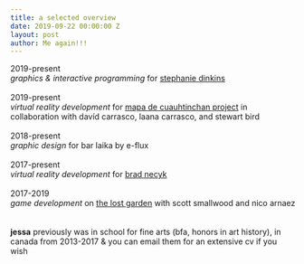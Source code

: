 ```yaml
---
title: a selected overview
date: 2019-09-22 00:00:00 Z
layout: post
author: Me again!!!
---
```


<p>
2019-present <br>
<i>graphics & interactive programming</i> for <a href= "https://www.stephaniedinkins.com/ntoo.html">stephanie dinkins</a>
	<br>
	<br>
2019-present<br>
<i>virtual reality development</i> for <a href="https://unmpress.com/books/cave-city-and-eagles-nest/9780826342836">mapa de cuauhtinchan project</a> in collaboration with davíd carrasco, laana carrasco, and stewart bird  
	<br>
	<br>
2018-present<br>
<i>graphic design</i> for bar laika by e-flux
	<br>
	<br>
2017-present<br>
<i>virtual reality development</i> for <a href="https://www.bradnecyk.com/">brad necyk</a>
	<br>
	<br>
2017-2019<br>
<i>game development</i> on <a href="http://www.audiogameslab.ca/">the lost garden</a> with scott smallwood and nico arnaez
	<br>
	<br>
	<br>
<b>jessa</b> previously was in school for fine arts (bfa, honors in art history), in canada from 2013-2017 & you can email them for an extensive cv if you wish